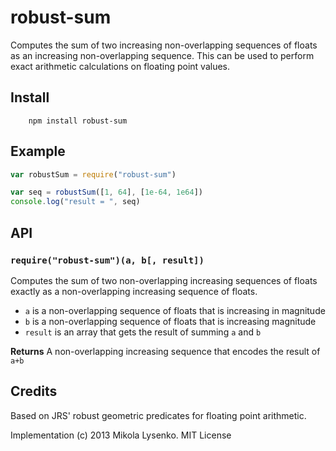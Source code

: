 robust-sum
==========
Computes the sum of two increasing non-overlapping sequences of floats as an increasing non-overlapping sequence.  This can be used to perform exact arithmetic calculations on floating point values.

## Install

		npm install robust-sum

## Example

```javascript
var robustSum = require("robust-sum")

var seq = robustSum([1, 64], [1e-64, 1e64])
console.log("result = ", seq)
```

## API

### `require("robust-sum")(a, b[, result])`
Computes the sum of two non-overlapping increasing sequences of floats exactly as a non-overlapping increasing sequence of floats.

* `a` is a non-overlapping sequence of floats that is increasing in magnitude
* `b` is a non-overlapping sequence of floats that is increasing magnitude
* `result` is an array that gets the result of summing `a` and `b`

**Returns** A non-overlapping increasing sequence that encodes the result of `a+b`

## Credits
Based on JRS' robust geometric predicates for floating point arithmetic.

Implementation (c) 2013 Mikola Lysenko. MIT License